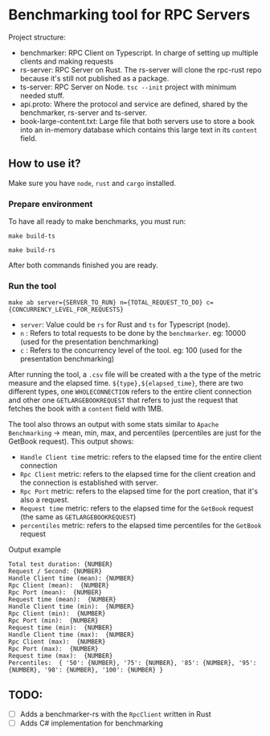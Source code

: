 # Benchmarking tool for RPC Servers
Project structure: 
- benchmarker: RPC Client on Typescript. In charge of setting up multiple clients and making requests
- rs-server: RPC Server on Rust. The rs-server will clone the rpc-rust repo because it's still not published as a package.
- ts-server: RPC Server on Node. `tsc --init` project with minimum needed stuff.
- api.proto: Where the protocol and service are defined, shared by the benchmarker, rs-server and ts-server. 
- book-large-content.txt: Large file that both servers use to store a book into an in-memory database which contains this large text in its `content` field.

## How to use it?
Make sure you have `node`, `rust` and `cargo` installed. 

### Prepare environment 

To have all ready to make benchmarks, you must run:

```shell
make build-ts
```

```shell
make build-rs
```

After both commands finished you are ready.

### Run the tool

```shell
make ab server={SERVER_TO_RUN} n={TOTAL_REQUEST_TO_DO} c={CONCURRENCY_LEVEL_FOR_REQUESTS} 
```

- `server`: Value could be `rs` for Rust and `ts` for Typescript (node). 
- `n` : Refers to total requests to be done by the `benchmarker`. eg: 10000 (used for the presentation benchmarking)
- `c` : Refers to the concurrency level of the tool. eg: 100 (used for the presentation benchmarking)

After running the tool, a `.csv` file will be created with a the type of the metric measure and the elapsed time.
`${type},${elapsed_time}`, there are two different types, one `WHOLECONNECTION` refers to the entire client connection and other one `GETLARGEBOOKREQUEST` that refers to just the request that fetches the book with a `content` field with 1MB. 

The tool also throws an output with some stats similar to `Apache Benchmarking` -> mean, min, max, and percentiles (percentiles are just for the GetBook request). This output shows:
- `Handle Client time` metric: refers to the elapsed time for the entire client connection
- `Rpc Client` metric: refers to the elapsed time for the client creation and the connection is established with server.
- `Rpc Port` metric: refers to the elapsed time for the port creation, that it's also a request.
- `Request time` metric: refers to the elapsed time for the `GetBook` request (the same as `GETLARGEBOOKREQUEST`)
- `percentiles` metric: refers to the elapsed time percentiles for the `GetBook` request

Output example
```shell
Total test duration: {NUMBER}
Request / Second: {NUMBER}
Handle Client time (mean): {NUMBER}
Rpc Client (mean):  {NUMBER}
Rpc Port (mean):  {NUMBER}
Request time (mean):  {NUMBER}
Handle Client time (min):  {NUMBER}
Rpc Client (min):  {NUMBER}
Rpc Port (min):  {NUMBER}
Request time (min):  {NUMBER}
Handle Client time (max):  {NUMBER}
Rpc Client (max):  {NUMBER}
Rpc Port (max):  {NUMBER}
Request time (max):  {NUMBER}
Percentiles:  { '50': {NUMBER}, '75': {NUMBER}, '85': {NUMBER}, '95': {NUMBER}, '98': {NUMBER}, '100': {NUMBER} }
```

## TODO: 
- [ ] Adds a benchmarker-rs with the `RpcClient` written in Rust
- [ ] Adds C# implementation for benchmarking